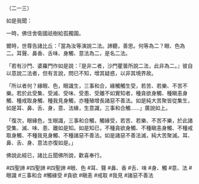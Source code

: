 （二一三）

如是我聞：

一時，佛住舍衛國祇樹給孤獨園。

爾時，世尊告諸比丘：「當為汝等演說二法。諦聽，善思。何等為二？眼、色為二。耳聲、鼻香、舌味、身觸、意法為二，是名二法。

「若有沙門、婆羅門作如是說：『是非二者，沙門瞿曇所說二法，此非為二。』彼自以意說二法者，但有言說，問已不知，增其疑惑，以非其境界故。

「所以者何？緣眼、色，眼識生，三事和合，緣觸觸生受，若苦、若樂、不苦不樂。若於此受集、受滅、受味、受患、受離不如實知者，種貪欲身觸、種瞋恚身觸、種戒取身觸、種我見身觸，亦種殖增長諸惡不善法。如是純大苦聚皆從集生，如是耳、鼻、舌、身，意、法緣，生意識，三事和合觸……」廣說如上。

「復次，眼緣色，生眼識，三事和合觸，觸緣受，若苦、若樂、不苦不樂，於此諸受集、滅、味、患、離如是知。如是知已，不種貪欲身觸、不種瞋恚身觸、不種戒取身觸、不種我見身觸、不種諸惡不善法。如是諸惡不善法滅，純大苦聚滅。耳、鼻、舌、身、意法亦復如是。」

佛說此經已，諸比丘聞佛所說，歡喜奉行。



#四聖諦
#四聖諦
#四聖諦
#眼、色
#耳、聲
#鼻、香
#舌、味
#身、觸
#意、法
#眼識
#三事和合
#觸緣受
#貪欲
#瞋恚
#戒取
#我見
#諸惡不善法
